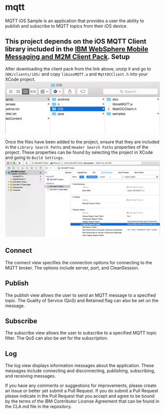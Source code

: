 mqtt
===============
MQTT iOS Sample is an application that provides a user the ability to publish and subscribe to MQTT topics from their iOS device.

This project depends on the iOS MQTT Client library included in the [IBM WebSphere Mobile Messaging and M2M Client Pack](https://www.ibm.com/developerworks/community/blogs/c565c720-fe84-4f63-873f-607d87787327/entry/download?lang=en). 
Setup
-----
After downloading the client pack from the link above, unzip it and go to `SDK/clients/iOS/` and copy `libiosMQTT.a` and `MqttOCClient.h` into your XCode project. 
![MQTT iOS Sample Folder](images/mqtt-ios-sample%20folder.png)

Once the files have been added to the project, ensure that they are included in the `Library Search Paths` and `Header Search Paths` properties of the project. These properties can be found by selecting the project in XCode and going to `Build Settings`.
![XCode Build Settings](images/xcode.png)

Connect
-------
The connect view specifies the connection options for connecting to the MQTT broker. The options include server, port, and CleanSession.

Publish
-------
The publish view allows the user to send an MQTT message to a specified topic. The Quality of Service (QoS) and Retained flag can also be set on the message.

Subscribe
---------
The subscribe view allows the user to subscribe to a specified MQTT topic filter. The QoS can also be set for the subscription.

Log
---
The log view displays information messages about the application. These messages include connecting and disconnecting, publishing, subscribing, and receiving messages.

If you have any comments or suggestions for improvements, please create an Issue or better yet submit a Pull Request. If you do submit a Pull Request please indicate in the Pull Request that you accept and agree to be bound by the terms of the IBM Contributor License Agreement that can be found in the CLA.md file in the repository.
